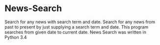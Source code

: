 # News-Search
Search for any news with search term and date.
Search for any news from past to present by just supplying a search term and date.
This program searches from given date to current date.
News Search was written in Python 3.4
